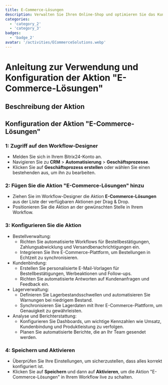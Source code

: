 ```yaml
---
title: E-Commerce-Lösungen
description: Verwalten Sie Ihren Online-Shop und optimieren Sie das Kundenerlebnis.
categories: 
  - 'category_2'
  - 'category_3'
badges: 
  - 'badge_2'
avatar: '/activities/ECommerceSolutions.webp'
---
```

# Anleitung zur Verwendung und Konfiguration der Aktion "E-Commerce-Lösungen"

## Beschreibung der Aktion

## **Konfiguration der Aktion "E-Commerce-Lösungen"**

### 1: Zugriff auf den Workflow-Designer
- Melden Sie sich in Ihrem Bitrix24-Konto an.
- Navigieren Sie zu **CRM** > **Automatisierung** > **Geschäftsprozesse**.
- Klicken Sie auf **Geschäftsprozess erstellen** oder wählen Sie einen bestehenden aus, um ihn zu bearbeiten.

### 2: Fügen Sie die Aktion "E-Commerce-Lösungen" hinzu
- Ziehen Sie im Workflow-Designer die Aktion **E-Commerce-Lösungen** aus der Liste der verfügbaren Aktionen per Drag & Drop.
- Positionieren Sie die Aktion an der gewünschten Stelle in Ihrem Workflow.

### 3: Konfigurieren Sie die Aktion
- Bestellverwaltung:
  - Richten Sie automatisierte Workflows für Bestellbestätigungen, Zahlungsabwicklung und Versandbenachrichtigungen ein.
  - Integrieren Sie Ihre E-Commerce-Plattform, um Bestellungen in Echtzeit zu synchronisieren.
- Kundenbindung:
  - Erstellen Sie personalisierte E-Mail-Vorlagen für Bestellbestätigungen, Werbeaktionen und Follow-ups.
  - Richten Sie automatisierte Antworten auf Kundenanfragen und Feedback ein.
- Lagerverwaltung:
  - Definieren Sie Lagerbestandsschwellen und automatisieren Sie Warnungen bei niedrigem Bestand.
  - Synchronisieren Sie Lagerdaten mit Ihrer E-Commerce-Plattform, um Genauigkeit zu gewährleisten.
- Analyse und Berichterstattung:
  - Konfigurieren Sie Dashboards, um wichtige Kennzahlen wie Umsatz, Kundenbindung und Produktleistung zu verfolgen.
  - Planen Sie automatisierte Berichte, die an Ihr Team gesendet werden.

### 4: Speichern und Aktivieren
- Überprüfen Sie Ihre Einstellungen, um sicherzustellen, dass alles korrekt konfiguriert ist.
- Klicken Sie auf **Speichern** und dann auf **Aktivieren**, um die Aktion "E-Commerce-Lösungen" in Ihrem Workflow live zu schalten.